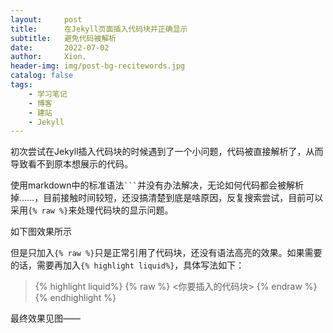```yaml
---
layout:     post
title:      在Jekyll页面插入代码块并正确显示
subtitle:   避免代码被解析
date:       2022-07-02
author:     Xion.
header-img: img/post-bg-recitewords.jpg
catalog: false
tags:
    - 学习笔记
    - 博客
    - 建站
    - Jekyll
---
```


初次尝试在Jekyll插入代码块的时候遇到了一个小问题，代码被直接解析了，从而导致看不到原本想展示的代码。

使用markdown中的标准语法` ``` `并没有办法解决，无论如何代码都会被解析掉……，目前接触时间较短，还没搞清楚到底是啥原因，反复搜索尝试，目前可以采用`{% raw %}`来处理代码块的显示问题。

如下图效果所示

但是只加入`{% raw %}`只是正常引用了代码块，还没有语法高亮的效果。如果需要的话，需要再加入`{% highlight liquid%}`，具体写法如下：
<blockquote>
  {% highlight liquid%}
  {% raw %}
  <你要插入的代码块>
  {% endraw %}
  {% endhighlight %}
</blockquote>

最终效果见图——

